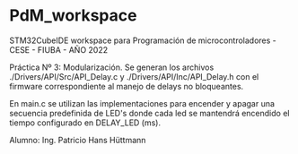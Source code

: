 # PdM_workspace
STM32CubeIDE workspace para Programación de microcontroladores - CESE - FIUBA - AÑO 2022

Práctica Nº 3: Modularización. Se generan los archivos ./Drivers/API/Src/API_Delay.c y ./Drivers/API/Inc/API_Delay.h con el firmware correspondiente al manejo de delays no bloqueantes.

En main.c se utilizan las implementaciones para encender y apagar una secuencia predefinida de LED's donde cada led se mantendrá encendido el tiempo configurado en DELAY_LED (ms).

Alumno: Ing. Patricio Hans Hüttmann
